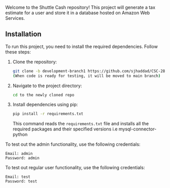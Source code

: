 Welcome to the Shuttle Cash repository! This project will generate a tax estimate for a user and store it in a database hosted on Amazon Web Services.

## Installation

To run this project, you need to install the required dependencies. Follow these steps:

1. Clone the repository:

    ```bash
    git clone -b development-branch1 https://github.com/sjhaddad/CSC-289---Capstone-Project---Group-13.git
    (When code is ready for testing, it will be moved to main branch)

    ```

2. Navigate to the project directory:

    ```bash
    cd to the newly cloned repo
    ```

3. Install dependencies using pip:

    ```bash
    pip install -r requirements.txt
    ```

   This command reads the `requirements.txt` file and installs all the required packages and their specified versions i.e mysql-connector-python


To test out the admin functionality, use the following credentials:

    Email: admin
    Password: admin

To test out regular user functionality, use the following credentials:

    Email: test
    Password: test

